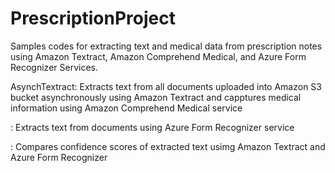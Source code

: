 # PrescriptionProject

Samples codes for extracting text and medical data from prescription notes using Amazon Textract, Amazon Comprehend Medical, and Azure Form Recognizer Services.

AsynchTextract: Extracts text from all documents uploaded into Amazon S3 bucket asynchronously using Amazon Textract and capptures medical information using Amazon Comprehend Medical service

:  Extracts text from documents using Azure Form Recognizer service

 : Compares confidence scores of extracted text usimg Amazon Textract and Azure Form Recognizer

